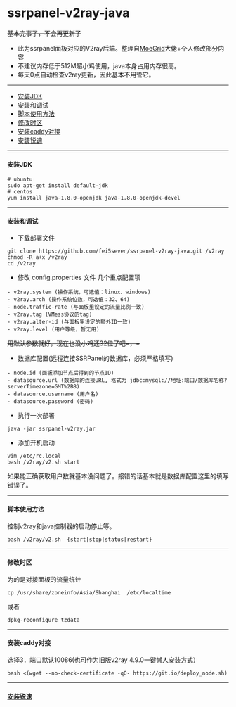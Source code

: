 # ssrpanel-v2ray-java
 ~~基本完事了，不会再更新了~~
 - 此为ssrpanel面板对应的V2ray后端。整理自[MoeGrid](https://github.com/MoeGrid/ssrpanel-v2ray)大佬+个人修改部分内容
 - 不建议内存低于512M超小鸡使用，java本身占用内存很高。
 - 每天0点自动检查v2ray更新，因此基本不用管它。

***
  * [安装JDK](#安装JDK)
  * [安装和调试](#安装和调试)
  * [脚本使用方法](#脚本使用方法)
  * [修改时区](#修改时区)
  * [安装caddy对接](#安装caddy对接)
  * [安装锐速](#安装锐速)
***
#### 安装JDK
```
# ubuntu
sudo apt-get install default-jdk
# centos
yum install java-1.8.0-openjdk java-1.8.0-openjdk-devel
```
***
#### 安装和调试
 - 下载部署文件
```
git clone https://github.com/fei5seven/ssrpanel-v2ray-java.git /v2ray
chmod -R a+x /v2ray
cd /v2ray
```

 - 修改 config.properties 文件
 几个重点配置项
```
- v2ray.system (操作系统，可选值：linux、windows)
- v2ray.arch (操作系统位数，可选值：32、64)
- node.traffic-rate (与面板里设定的流量比例一致)
- v2ray.tag (VMess协议的tag)
- v2ray.alter-id (与面板里设定的额外ID一致)
- v2ray.level (用户等级，暂无用)
```
~~用默认参数就好，现在也没小鸡还32位了吧=，=~~
 - 数据库配置(远程连接SSRPanel的数据库，必须严格填写)
```
- node.id (面板添加节点后得到的节点ID)
- datasource.url (数据库的连接URL, 格式为 jdbc:mysql://地址:端口/数据库名称?serverTimezone=GMT%2B8)
- datasource.username (用户名)
- datasource.password (密码)
```
 - 执行一次部署
```
java -jar ssrpanel-v2ray.jar
```
 - 添加开机启动
```
vim /etc/rc.local
bash /v2ray/v2.sh start
```
如果能正确获取用户数就基本没问题了。报错的话基本就是数据库配置这里的填写错误了。
***
#### 脚本使用方法 
控制v2ray和java控制器的启动停止等。
````
bash /v2ray/v2.sh  {start|stop|status|restart}
````
***
 #### 修改时区
 为的是对接面板的流量统计
````
cp /usr/share/zoneinfo/Asia/Shanghai  /etc/localtime
````
或者
````
dpkg-reconfigure tzdata

````
***
#### 安装caddy对接
选择3，端口默认10086(也可作为旧版v2ray 4.9.0一键懒人安装方式）
```
bash <(wget --no-check-certificate -qO- https://git.io/deploy_node.sh)
```
***
#### [安装锐速](https://github.com/fei5seven/lotServer)
